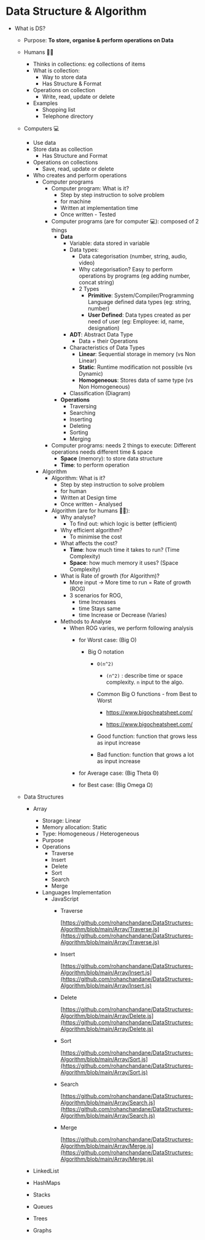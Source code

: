 # Data Structure & Algorithm

- What is DS?
    - Purpose: **To store, organise & perform operations on Data**
    - Humans 👨🏼
        - Thinks in collections: eg collections of items
        - What is collection:
            - Way to store data
            - Has Structure & Format
        - Operations on collection
            - Write, read, update or delete
        - Examples
            - Shopping list
            - Telephone directory
            
    - Computers 💻
        - Use data
        - Store data as collection
            - Has Structure and Format
        - Operations on collections
            - Save, read, update or delete
        - Who creates and perform operations
            - Computer programs
                - Computer program: What is it?
                    - Step by step instruction to solve problem
                    - for machine
                    - Written at implementation time
                    - Once written - Tested
                - Computer programs (are for computer 💻): composed of 2 things
                    - **Data**
                        - Variable: data stored in variable
                        - Data types:
                            - Data categorisation  (number, string, audio, video)
                            - Why categorisation? Easy to perform operations by programs (eg adding number, concat string)
                            - 2 Types
                                - **Primitive**: System/Compiler/Programming Language defined data types (eg: string, number)
                                - **User Defined**: Data types created as per need of user (eg: Employee: id, name, designation)
                        - **ADT**: Abstract Data Type
                            - Data + their Operations
                        - Characteristics of Data Types
                            - **Linear**: Sequential storage in memory (vs Non Linear)
                            - **Static**: Runtime modification not possible (vs Dynamic)
                            - **Homogeneous**: Stores data of same type (vs Non Homogeneous)
                        - Classification (Diagram)
                    - **Operations**
                        - Traversing
                        - Searching
                        - Inserting
                        - Deleting
                        - Sorting
                        - Merging
                - Computer programs: needs 2 things to execute: Different operations needs different time & space
                    - **Space** (memory): to store data structure
                    - **Time**: to perform operation
            - Algorithm
                - Algorithm: What is it?
                    - Step by step instruction to solve problem
                    - for human
                    - Written at Design time
                    - Once written - Analysed
                - Algorithm (are for humans 👨🏼):
                    - Why analyse?
                        - To find out: which logic is better (efficient)
                    - Why efficient algorithm?
                        - To minimise the cost
                    - What affects the cost?
                        - **Time**: how much time it takes to run? (Time Complexity)
                        - **Space**: how much memory it uses? (Space Complexity)
                    - What is Rate of growth (for Algorithm)?
                        - More input → More time to run = Rate of growth (ROG)
                        - 3 scenarios for ROG,
                            - time Increases
                            - time Stays same
                            - time Increase or Decrease (Varies)
                    - Methods to Analyse
                        - When ROG varies, we perform following analysis
                            - for Worst case:  (Big O)
                                - Big O notation
                                    - `O(n^2)`
                                        - `(n^2)` : describe time or space complexity. `n` input to the algo.
                                    - Common Big O functions - from Best to Worst
                                        - https://www.bigocheatsheet.com/
                                        
                                        - https://www.bigocheatsheet.com/
                                        
                                    - Good function: function that grows less as input increase
                                    - Bad function: function that grows a lot as input increase
                               
                            - for Average case: (Big Theta Θ)
                            - for Best case: (Big Omega Ω)
                    
    - Data Structures
        - Array
            - Storage: Linear
            - Memory allocation: Static
            - Type: Homogeneous / Heterogeneous
            - Purpose
            - Operations
                - Traverse
                - Insert
                - Delete
                - Sort
                - Search
                - Merge
            - Languages Implementation
                - JavaScript
                    - Traverse
                        
                        [https://github.com/rohanchandane/DataStructures-Algorithm/blob/main/Array/Traverse.js](https://github.com/rohanchandane/DataStructures-Algorithm/blob/main/Array/Traverse.js)
                        
                    - Insert
                        
                        [https://github.com/rohanchandane/DataStructures-Algorithm/blob/main/Array/Insert.js](https://github.com/rohanchandane/DataStructures-Algorithm/blob/main/Array/Insert.js)
                        
                    - Delete
                        
                        [https://github.com/rohanchandane/DataStructures-Algorithm/blob/main/Array/Delete.js](https://github.com/rohanchandane/DataStructures-Algorithm/blob/main/Array/Delete.js)
                        
                    - Sort
                        
                        [https://github.com/rohanchandane/DataStructures-Algorithm/blob/main/Array/Sort.js](https://github.com/rohanchandane/DataStructures-Algorithm/blob/main/Array/Sort.js)
                        
                    - Search
                        
                        [https://github.com/rohanchandane/DataStructures-Algorithm/blob/main/Array/Search.js](https://github.com/rohanchandane/DataStructures-Algorithm/blob/main/Array/Search.js)
                        
                    - Merge
                        
                        [https://github.com/rohanchandane/DataStructures-Algorithm/blob/main/Array/Merge.js](https://github.com/rohanchandane/DataStructures-Algorithm/blob/main/Array/Merge.js)
                        
        - LinkedList
        - HashMaps
        - Stacks
        - Queues
        - Trees
        - Graphs